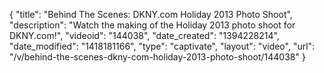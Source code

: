 {
    "title": "Behind The Scenes: DKNY.com Holiday 2013 Photo Shoot",
    "description": "Watch the making of the Holiday 2013 photo shoot for DKNY.com!",
    "videoid": "144038",
    "date_created": "1394228214",
    "date_modified": "1418181166",
    "type": "captivate",
    "layout": "video",
    "url": "\/v\/behind-the-scenes-dkny-com-holiday-2013-photo-shoot\/144038"
}
